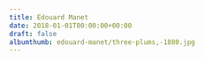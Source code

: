```yaml
---
title: Edouard Manet
date: 2018-01-01T00:00:00+00:00
draft: false
albumthumb: edouard-manet/three-plums,-1880.jpg
---
```

